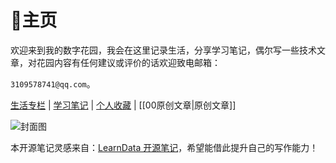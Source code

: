 # 🏡主页

欢迎来到我的数字花园，我会在这里记录生活，分享学习笔记，偶尔写一些技术文章，对花园内容有任何建议或评价的话欢迎致电邮箱：

`3109578741@qq.com`。

[生活专栏](%E7%94%9F%E6%B4%BB%E4%B8%93%E6%A0%8F.md) | [学习笔记](%E5%AD%A6%E4%B9%A0%E7%AC%94%E8%AE%B0.md) | [个人收藏](%E4%BC%98%E8%B4%A8%E5%86%85%E5%AE%B9.md) | [[00原创文章|原创文章]] 

![封面图](https://api2.mubu.com/v3/document_image/430fddb3-a8d0-43e5-859e-a40d03806e3a-7449034.jpg) 

本开源笔记灵感来自：[LearnData 开源笔记](https://newzone.top)，希望能借此提升自己的写作能力！